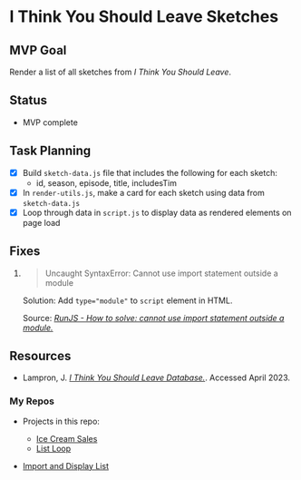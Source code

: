 # I Think You Should Leave Sketches

## MVP Goal

Render a list of all sketches from _I Think You Should Leave_.

## Status

- MVP complete

## Task Planning

- [x] Build `sketch-data.js` file that includes the following for each sketch:
  - id, season, episode, title, includesTim
- [x] In `render-utils.js`, make a card for each sketch using data from `sketch-data.js`
- [x] Loop through data in `script.js` to display data as rendered elements on page load

## Fixes

1. > Uncaught SyntaxError: Cannot use import statement outside a module

   Solution: Add `type="module"` to `script` element in HTML.

   Source: [_RunJS - How to solve: cannot use import statement outside a module._](https://runjs.app/blog/how-to-solve-cannot-use-import-statement-outside-a-module)

## Resources

- Lampron, J. [_I Think You Should Leave Database._](https://www.itysldb.com/). Accessed April 2023.

### My Repos

- Projects in this repo:

  - [Ice Cream Sales](../ice-cream-sales/README.md)
  - [List Loop](../list-loop/README.md)

- [Import and Display List](https://github.com/MichelleRS/wk-03-spotlight-deliverable-import-and-display-list/tree/dev)
